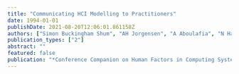 ```yaml
---
title: "Communicating HCI Modelling to Practitioners"
date: 1994-01-01
publishDate: 2021-08-20T12:06:01.861158Z
authors: ["Simon Buckingham Shum", "AH Jorgensen", "A Aboulafia", "N Hammond"]
publication_types: ["2"]
abstract: ""
featured: false
publication: "*Conference Companion on Human Factors in Computing Systems*"
---
```


